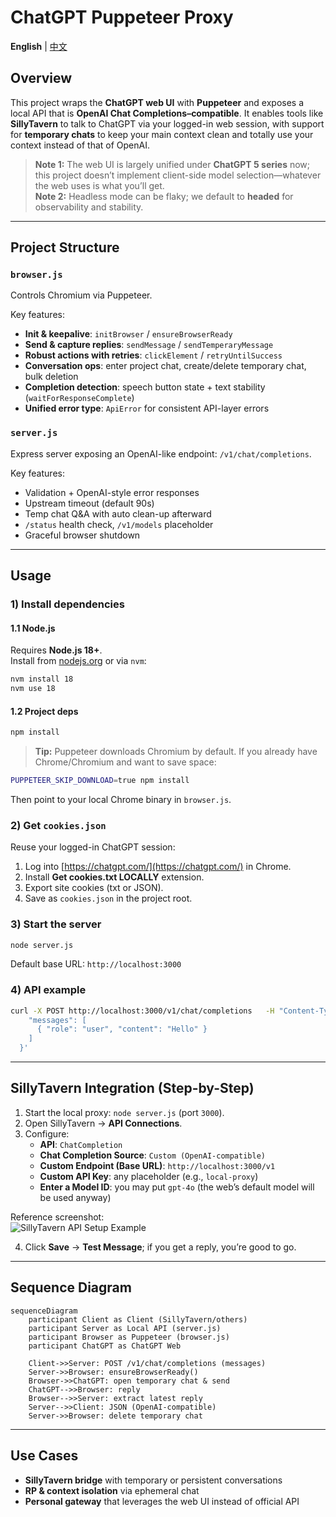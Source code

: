 # ChatGPT Puppeteer Proxy
**English** | [中文](./README.md)

## Overview
This project wraps the **ChatGPT web UI** with **Puppeteer** and exposes a local API that is **OpenAI Chat Completions–compatible**. It enables tools like **SillyTavern** to talk to ChatGPT via your logged-in web session, with support for **temporary chats** to keep your main context clean and totally use your context instead of that of OpenAI.

> **Note 1:** The web UI is largely unified under **ChatGPT 5 series** now; this project doesn’t implement client-side model selection—whatever the web uses is what you’ll get.  
> **Note 2:** Headless mode can be flaky; we default to **headed** for observability and stability.

---

## Project Structure

### `browser.js`
Controls Chromium via Puppeteer.

Key features:
- **Init & keepalive**: `initBrowser` / `ensureBrowserReady`  
- **Send & capture replies**: `sendMessage` / `sendTemperaryMessage`  
- **Robust actions with retries**: `clickElement` / `retryUntilSuccess`  
- **Conversation ops**: enter project chat, create/delete temporary chat, bulk deletion  
- **Completion detection**: speech button state + text stability (`waitForResponseComplete`)  
- **Unified error type**: `ApiError` for consistent API-layer errors

### `server.js`
Express server exposing an OpenAI-like endpoint: `/v1/chat/completions`.

Key features:
- Validation + OpenAI-style error responses  
- Upstream timeout (default 90s)  
- Temp chat Q&A with auto clean-up afterward  
- `/status` health check, `/v1/models` placeholder  
- Graceful browser shutdown

---

## Usage

### 1) Install dependencies

#### 1.1 Node.js
Requires **Node.js 18+**.  
Install from [nodejs.org](https://nodejs.org/) or via `nvm`:
```bash
nvm install 18
nvm use 18
```

#### 1.2 Project deps
```bash
npm install
```
> **Tip:** Puppeteer downloads Chromium by default. If you already have Chrome/Chromium and want to save space:
```bash
PUPPETEER_SKIP_DOWNLOAD=true npm install
```
Then point to your local Chrome binary in `browser.js`.

### 2) Get `cookies.json`
Reuse your logged-in ChatGPT session:
1. Log into [https://chatgpt.com/](https://chatgpt.com/) in Chrome.  
2. Install **Get cookies.txt LOCALLY** extension.  
3. Export site cookies (txt or JSON).  
4. Save as `cookies.json` in the project root.

### 3) Start the server
```bash
node server.js
```
Default base URL: `http://localhost:3000`

### 4) API example
```bash
curl -X POST http://localhost:3000/v1/chat/completions   -H "Content-Type: application/json"   -d '{
    "messages": [
      { "role": "user", "content": "Hello" }
    ]
  }'
```

---

## SillyTavern Integration (Step-by-Step)

1. Start the local proxy: `node server.js` (port `3000`).  
2. Open SillyTavern → **API Connections**.  
3. Configure:  
   - **API**: `ChatCompletion`  
   - **Chat Completion Source**: `Custom (OpenAI-compatible)`  
   - **Custom Endpoint (Base URL)**: `http://localhost:3000/v1`  
   - **Custom API Key**: any placeholder (e.g., `local-proxy`)  
   - **Enter a Model ID**: you may put `gpt-4o` (the web’s default model will be used anyway)

Reference screenshot:  
![SillyTavern API Setup Example](675dc205-8f48-4b9c-b27d-cd345c9c605f.png)

4. Click **Save** → **Test Message**; if you get a reply, you’re good to go.

---

## Sequence Diagram
```mermaid
sequenceDiagram
    participant Client as Client (SillyTavern/others)
    participant Server as Local API (server.js)
    participant Browser as Puppeteer (browser.js)
    participant ChatGPT as ChatGPT Web

    Client->>Server: POST /v1/chat/completions (messages)
    Server->>Browser: ensureBrowserReady()
    Browser->>ChatGPT: open temporary chat & send
    ChatGPT-->>Browser: reply
    Browser-->>Server: extract latest reply
    Server-->>Client: JSON (OpenAI-compatible)
    Server->>Browser: delete temporary chat
```

---

## Use Cases
- **SillyTavern bridge** with temporary or persistent conversations  
- **RP & context isolation** via ephemeral chat  
- **Personal gateway** that leverages the web UI instead of official API
